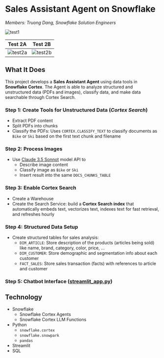 # Sales Assistant Agent on Snowflake

_Members: Truong Dang, Snowflake Solution Engineers_

![test1](https://i.imgur.com/vEHZ5KT.png)

Test 2A             |  Test 2B
:-------------------------:|:-------------------------:
![test2a](https://i.imgur.com/cT8SP1j.png) | ![test2b](https://i.imgur.com/QcnCjGG.png)

## What It Does

This project develops a **Sales Assistant Agent** using data tools in **Snowflake Cortex**. The Agent is able to analyze structured and unstructured data (PDFs and images), classify data, and make data searchable through Cortex Search.

### Step 1: Create Tools for Unstructured Data (_Cortex Search_)

- Extract PDF content
- Split PDFs into chunks
- Classify the PDFs: Uses `CORTEX.CLASSIFY_TEXT` to classify documents as `Bike` or `Ski` based on the first text chunk and filename

### Step 2: Process Images

- Use [Claude 3.5 Sonnot](https://www.anthropic.com/news/claude-3-5-sonnet) model API to
  - Describe image content
  - Classify image as `Bike` or `Ski`
  - Insert result into the same `DOCS_CHUNKS_TABLE`

### Step 3: Enable Cortex Search

- Create a Warehouse
- Create the Search Service: build a **Cortex Search index** that automatically embeds text, vectorizes text, indexes text for fast retrieval, and refreshes hourly

### Step 4: Structured Data Setup

- Create structured tables for sales analysis:
  - `DIM_ARTICLE`: Store description of the products (articles being sold) like name, brand, category, color, price, ...
  - `DIM_CUSTOMER`: Store demographic and segmentation info about each customer
  - `FACT_SALES`: Store sales transaction (facts) with references to article and customer

### Step 5: Chatbot Interface ([streamlit_app.py](streamlit_app.py))

## Technology

- Snowflake
  - Snowflake Cortex Agents
  - Snowflake Cortex LLM Functions
- Python
  - `snowflake.cortex`
  - `snowflake.snowpark`
  - `pandas`
- Streamlit
- SQL